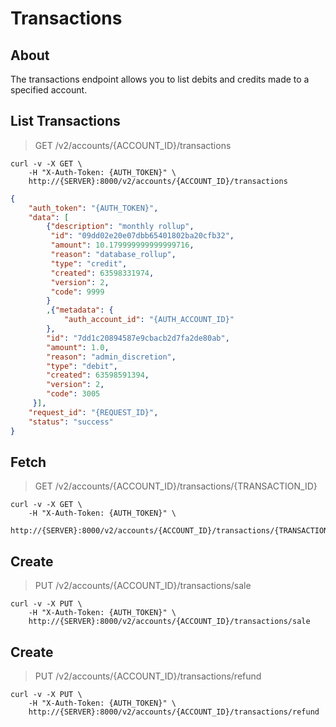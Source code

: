 # Transactions

## About

The transactions endpoint allows you to list debits and credits made to a specified account.

## List Transactions

> GET /v2/accounts/{ACCOUNT_ID}/transactions

```shell
curl -v -X GET \
    -H "X-Auth-Token: {AUTH_TOKEN}" \
    http://{SERVER}:8000/v2/accounts/{ACCOUNT_ID}/transactions
```

```json
{
    "auth_token": "{AUTH_TOKEN}",
    "data": [
        {"description": "monthly rollup",
         "id": "09dd02e20e07dbb65401802ba20cfb32",
         "amount": 10.179999999999999716,
         "reason": "database_rollup",
         "type": "credit",
         "created": 63598331974,
         "version": 2,
         "code": 9999
        }
        ,{"metadata": {
            "auth_account_id": "{AUTH_ACCOUNT_ID}"
        },
        "id": "7dd1c20894587e9cbacb2d7fa2de80ab",
        "amount": 1.0,
        "reason": "admin_discretion",
        "type": "debit",
        "created": 63598591394,
        "version": 2,
        "code": 3005
     }],
    "request_id": "{REQUEST_ID}",
    "status": "success"
}
```

## Fetch

> GET /v2/accounts/{ACCOUNT_ID}/transactions/{TRANSACTION_ID}

```shell
curl -v -X GET \
    -H "X-Auth-Token: {AUTH_TOKEN}" \
    http://{SERVER}:8000/v2/accounts/{ACCOUNT_ID}/transactions/{TRANSACTION_ID}
```

## Create

> PUT /v2/accounts/{ACCOUNT_ID}/transactions/sale

```shell
curl -v -X PUT \
    -H "X-Auth-Token: {AUTH_TOKEN}" \
    http://{SERVER}:8000/v2/accounts/{ACCOUNT_ID}/transactions/sale
```

## Create

> PUT /v2/accounts/{ACCOUNT_ID}/transactions/refund

```shell
curl -v -X PUT \
    -H "X-Auth-Token: {AUTH_TOKEN}" \
    http://{SERVER}:8000/v2/accounts/{ACCOUNT_ID}/transactions/refund
```
